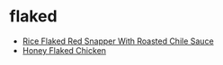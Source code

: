 # flaked

 * [Rice Flaked Red Snapper With Roasted Chile Sauce](../index/r/rice-flaked-red-snapper-with-roasted-chile-sauce-235712.json)
 * [Honey Flaked Chicken](../index/h/honey-flaked-chicken.json)
